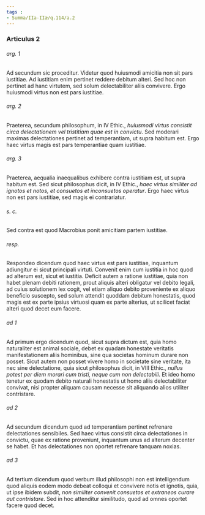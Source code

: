 ```yaml
---
tags : 
- Summa/IIa-IIæ/q.114/a.2
---
```


### Articulus 2

###### arg. 1
Ad secundum sic proceditur. Videtur quod huiusmodi amicitia non sit pars iustitiae. Ad iustitiam enim pertinet reddere debitum alteri. Sed hoc non pertinet ad hanc virtutem, sed solum delectabiliter aliis convivere. Ergo huiusmodi virtus non est pars iustitiae.

###### arg. 2
Praeterea, secundum philosophum, in IV Ethic., *huiusmodi virtus consistit circa delectationem vel tristitiam quae est in convictu*. Sed moderari maximas delectationes pertinet ad temperantiam, ut supra habitum est. Ergo haec virtus magis est pars temperantiae quam iustitiae.

###### arg. 3
Praeterea, aequalia inaequalibus exhibere contra iustitiam est, ut supra habitum est. Sed sicut philosophus dicit, in IV Ethic., *haec virtus similiter ad ignotos et notos, et consuetos et inconsuetos operatur*. Ergo haec virtus non est pars iustitiae, sed magis ei contrariatur.

###### s. c.
Sed contra est quod Macrobius ponit amicitiam partem iustitiae.

###### resp.
Respondeo dicendum quod haec virtus est pars iustitiae, inquantum adiungitur ei sicut principali virtuti. Convenit enim cum iustitia in hoc quod ad alterum est, sicut et iustitia. Deficit autem a ratione iustitiae, quia non habet plenam debiti rationem, prout aliquis alteri obligatur vel debito legali, ad cuius solutionem lex cogit, vel etiam aliquo debito proveniente ex aliquo beneficio suscepto, sed solum attendit quoddam debitum honestatis, quod magis est ex parte ipsius virtuosi quam ex parte alterius, ut scilicet faciat alteri quod decet eum facere.

###### ad 1
Ad primum ergo dicendum quod, sicut supra dictum est, quia homo naturaliter est animal sociale, debet ex quadam honestate veritatis manifestationem aliis hominibus, sine qua societas hominum durare non posset. Sicut autem non posset vivere homo in societate sine veritate, ita nec sine delectatione, quia sicut philosophus dicit, in VIII Ethic., *nullus potest per diem morari cum tristi, neque cum non delectabili*. Et ideo homo tenetur ex quodam debito naturali honestatis ut homo aliis delectabiliter convivat, nisi propter aliquam causam necesse sit aliquando alios utiliter contristare.

###### ad 2
Ad secundum dicendum quod ad temperantiam pertinet refrenare delectationes sensibiles. Sed haec virtus consistit circa delectationes in convictu, quae ex ratione proveniunt, inquantum unus ad alterum decenter se habet. Et has delectationes non oportet refrenare tanquam noxias.

###### ad 3
Ad tertium dicendum quod verbum illud philosophi non est intelligendum quod aliquis eodem modo debeat colloqui et convivere notis et ignotis, quia, ut ipse ibidem subdit, *non similiter convenit consuetos et extraneos curare aut contristare*. Sed in hoc attenditur similitudo, quod ad omnes oportet facere quod decet.


